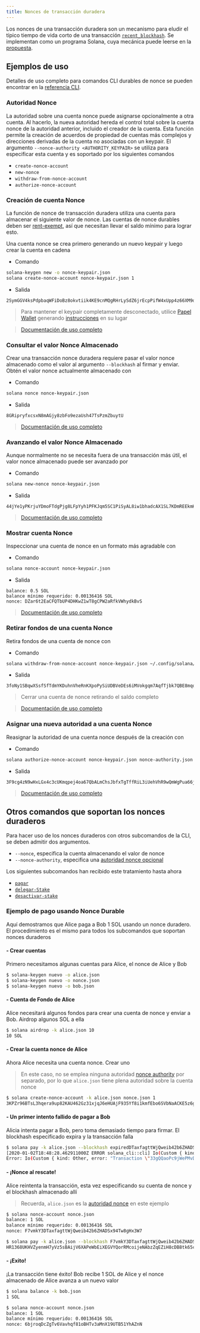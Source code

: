 ```yaml
---
title: Nonces de transacción duradera
---
```


Los nonces de una transacción duradera son un mecanismo para eludir el típico tiempo de vida corto de una transacción [`recent_blockhash`](developing/programming-model/transactions.md#recent-blockhash). Se implementan como un programa Solana, cuya mecánica puede leerse en la [propuesta](../implemented-proposals/durable-tx-nonces.md).

## Ejemplos de uso

Detalles de uso completo para comandos CLI durables de nonce se pueden encontrar en la [referencia CLI](../cli/usage.md).

### Autoridad Nonce

La autoridad sobre una cuenta nonce puede asignarse opcionalmente a otra cuenta. Al hacerlo, la nueva autoridad hereda el control total sobre la cuenta nonce de la autoridad anterior, incluido el creador de la cuenta. Esta función permite la creación de acuerdos de propiedad de cuentas más complejos y direcciones derivadas de la cuenta no asociadas con un keypair. El argumento `--nonce-authority <AUTHORITY_KEYPAIR>` se utiliza para especificar esta cuenta y es soportado por los siguientes comandos

- `create-nonce-account`
- `new-nonce`
- `withdraw-from-nonce-account`
- `authorize-nonce-account`

### Creación de cuenta Nonce

La función de nonce de transacción duradera utiliza una cuenta para almacenar el siguiente valor de nonce. Las cuentas de nonce durables deben ser [rent-exempt](../implemented-proposals/rent.md#two-tiered-rent-regime), así que necesitan llevar el saldo mínimo para lograr esto.

Una cuenta nonce se crea primero generando un nuevo keypair y luego crear la cuenta en cadena

- Comando

```bash
solana-keygen new -o nonce-keypair.json
solana create-nonce-account nonce-keypair.json 1
```

- Salida

```text
2SymGGV4ksPdpbaqWFiDoBz8okvtiik4KE9cnMQgRHrLySdZ6jrEcpPifW4xUpp4z66XM9d9wM48sA7peG2XL
```

> Para mantener el keypair completamente desconectado, utilice [Papel Wallet](wallet-guide/paper-wallet.md) generando [instrucciones](wallet-guide/paper-wallet.md#seed-phrase-generation) en su lugar

> [Documentación de uso completo](../cli/usage.md#solana-create-nonce-account)

### Consultar el valor Nonce Almacenado

Crear una transacción nonce duradera requiere pasar el valor nonce almacenado como el valor al argumento `--blockhash` al firmar y enviar. Obtén el valor nonce actualmente almacenado con

- Comando

```bash
solana nonce nonce-keypair.json
```

- Salida

```text
8GRipryfxcsxN8mAGjy8zbFo9ezaUsh47TsPzmZbuytU
```

> [Documentación de uso completo](../cli/usage.md#solana-get-nonce)

### Avanzando el valor Nonce Almacenado

Aunque normalmente no se necesita fuera de una transacción más útil, el valor nonce almacenado puede ser avanzado por

- Comando

```bash
solana new-nonce nonce-keypair.json
```

- Salida

```text
44jYe1yPKrjuYDmoFTdgPjg8LFpYyh1PFKJqm5SC1PiSyAL8iw1bhadcAX1SL7KDmREEkmHpYvreKoNv6fZgfvUK
```

> [Documentación de uso completo](../cli/usage.md#solana-new-nonce)

### Mostrar cuenta Nonce

Inspeccionar una cuenta de nonce en un formato más agradable con

- Comando

```bash
solana nonce-account nonce-keypair.json
```

- Salida

```text
balance: 0.5 SOL
balance mínimo requerido: 0.00136416 SOL
nonce: DZar6t2EaCFQTbUP4DHKwZ1wT8gCPW2aRfkVWhydkBvS
```

> [Documentación de uso completo](../cli/usage.md#solana-nonce-account)

### Retirar fondos de una cuenta Nonce

Retira fondos de una cuenta de nonce con

- Comando

```bash
solana withdraw-from-nonce-account nonce-keypair.json ~/.config/solana/id.json 0.5
```

- Salida

```text
3foNy1SBqwXSsfSfTdmYKDuhnVheRnKXpoPySiUDBVeDEs6iMVokgqm7AqfTjbk7QBE8mqomvMUMNQhtdMvFLide
```

> Cerrar una cuenta de nonce retirando el saldo completo

> [Documentación de uso completo](../cli/usage.md#solana-withdraw-from-nonce-account)

### Asignar una nueva autoridad a una cuenta Nonce

Reasignar la autoridad de una cuenta nonce después de la creación con

- Comando

```bash
solana authorize-nonce-account nonce-keypair.json nonce-authority.json
```

- Salida

```text
3F9cg4zN9wHxLGx4c3cUKmqpej4oa67QbALmChsJbfxTgTffRiL3iUehVhR9wQmWgPua66jPuAYeL1K2pYYjbNoT
```

> [Documentación de uso completo](../cli/usage.md#solana-authorize-nonce-account)

## Otros comandos que soportan los nonces duraderos

Para hacer uso de los nonces duraderos con otros subcomandos de la CLI, se deben admitir dos argumentos.

- `--nonce`, especifica la cuenta almacenando el valor de nonce
- `--nonce-authority`, especifica una [autoridad nonce opcional](#nonce-authority)

Los siguientes subcomandos han recibido este tratamiento hasta ahora

- [`pagar`](../cli/usage.md#solana-pay)
- [`delegar-Stake`](../cli/usage.md#solana-delegate-stake)
- [`desactivar-stake`](../cli/usage.md#solana-deactivate-stake)

### Ejemplo de pago usando Nonce Durable

Aquí demostramos que Alice paga a Bob 1 SOL usando un nonce duradero. El procedimiento es el mismo para todos los subcomandos que soportan nonces duraderos

#### - Crear cuentas

Primero necesitamos algunas cuentas para Alice, el nonce de Alice y Bob

```bash
$ solana-keygen nuevo -o alice.json
$ solana-keygen nuevo -o nonce.json
$ solana-keygen nuevo -o bob.json
```

#### - Cuenta de Fondo de Alice

Alice necesitará algunos fondos para crear una cuenta de nonce y enviar a Bob. Airdrop algunos SOL a ella

```bash
$ solana airdrop -k alice.json 10
10 SOL
```

#### - Crear la cuenta nonce de Alice

Ahora Alice necesita una cuenta nonce. Crear uno

> En este caso, no se emplea ninguna autoridad [nonce authority](#nonce-authority) por separado, por lo que `alice.json` tiene plena autoridad sobre la cuenta nonce

```bash
$ solana create-nonce-account -k alice.json nonce.json 1
3KPZr96BTsL3hqera9up82KAU462Gz31xjqJ6eHUAjF935Yf8i1kmfEbo6SVbNaACKE5z6gySrNjVRvmS8DcPuwV
```

#### - Un primer intento fallido de pagar a Bob

Alicia intenta pagar a Bob, pero toma demasiado tiempo para firmar. El blockhash especificado expira y la transacción falla

```bash
$ solana pay -k alice.json --blockhash expiredDTaxfagttWjQweib42b6ZHADSx94Tw8gHx3W7 bob.json 1
[2020-01-02T18:48:28.462911000Z ERROR solana_cli::cli] Io(Custom { kind: Other, error: "Transaction \"33gQQaoPc9jWePMvDAeyJpcnSPiGUAdtVg8zREWv4GiKjkcGNufgpcbFyRKRrA25NkgjZySEeKue5rawyeH5TzsV\" failed: None" })
Error: Io(Custom { kind: Other, error: "Transaction \"33gQQaoPc9jWePMvDAeyJpcnSPiGUAdtVg8zREWv4GiKjkcGNufgpcbFyRKRrA25NkgjZySEeKue5rawyeH5TzsV\" failed: None" })
```

#### - ¡Nonce al rescate!

Alice reintenta la transacción, esta vez especificando su cuenta de nonce y el blockhash almacenado allí

> Recuerda, `alice.json` es la [autoridad nonce](#nonce-authority) en este ejemplo

```bash
$ solana nonce-account nonce.json
balance: 1 SOL
balance mínimo requerido: 0.00136416 SOL
nonce: F7vmkY3DTaxfagttWjQweib42b6ZHADSx94Tw8gHx3W7
```

```bash
$ solana pay -k alice.json --blockhash F7vmkY3DTaxfagttWjQweib42b6ZHADSx94Tw8gHx3W7 --nonce nonce.json bob.json 1
HR1368UKHVZyenmH7yVz5sBAijV6XAPeWbEiXEGVYQorRMcoijeNAbzZqEZiH8cDB8tk65ckqeegFjK8dHwNFgQ
```

#### - ¡Exito!

¡La transacción tiene éxito! Bob recibe 1 SOL de Alice y el nonce almacenado de Alice avanza a un nuevo valor

```bash
$ solana balance -k bob.json
1 SOL
```

```bash
$ solana nonce-account nonce.json
balance: 1 SOL
balance mínimo requerido: 0.00136416 SOL
nonce: 6bjroqDcZgTv6Vavhqf81oBHTv3aMnX19UTB51YhAZnN
```
